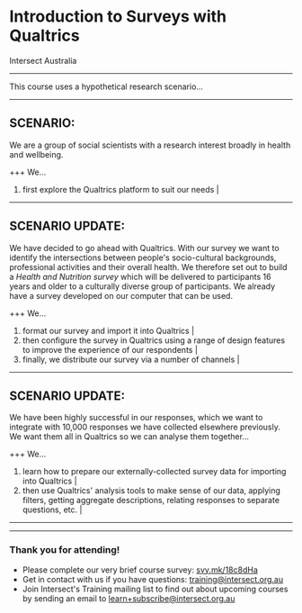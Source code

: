 
# Introduction to Surveys with Qualtrics
Intersect Australia

----

This course uses a hypothetical research scenario...

---
## SCENARIO:

We are a group of social scientists with a research interest broadly in health and wellbeing.

+++
We...
1. first explore the Qualtrics platform to suit our needs |

---
## SCENARIO UPDATE:

We have decided to go ahead with Qualtrics. With our survey we want to identify the intersections between people's socio-cultural backgrounds, professional activities and their overall health. We therefore set out to build a *Health and Nutrition survey* which will be delivered to participants 16 years and older to a culturally diverse group of participants. We already have a survey developed on our computer that can be used.

+++
We...
1. format our survey and import it into Qualtrics |
2. then configure the survey in Qualtrics using a range of design features to improve the experience of our respondents |
3. finally, we distribute our survey via a number of channels |

---
## SCENARIO UPDATE:

We have been highly successful in our responses, which we want to integrate with 10,000 responses we have collected elsewhere previously. We want them all in Qualtrics so we can analyse them together...

+++
We...
1. learn how to prepare our externally-collected survey data for importing into Qualtrics |
2. then use Qualtrics' analysis tools to make sense of our data, applying filters, getting aggregate descriptions, relating responses to separate questions, etc. |

---



---
### Thank you for attending!

- Please complete our very brief course survey: [svy.mk/18c8dHa](http://svy.mk/18c8dHa)
- Get in contact with us if you have questions: [training@intersect.org.au](mailto:training@intersect.org.au)
- Join Intersect's Training mailing list to find out about upcoming courses by sending an email to [learn+subscribe@intersect.org.au](mailto:learn+subscribe@intersect.org.au)
